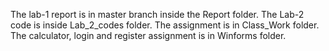 The lab-1 report is in master branch inside the Report folder.
The Lab-2 code is inside Lab_2_codes folder.
The assignment is in Class_Work folder.
The calculator, login and register assignment is in Winforms folder.

